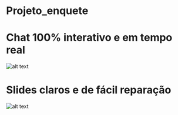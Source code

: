 # Projeto_enquete
# Chat 100% interativo e em tempo real
![alt text](https://imgur.com/F1Vs4p8.png)
# Slides claros e de fácil reparação
![alt text](https://imgur.com/V9XRnYq.png)
